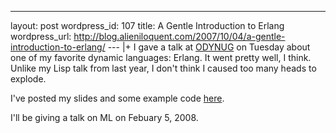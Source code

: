 --- 
layout: post
wordpress_id: 107
title: A Gentle Introduction to Erlang
wordpress_url: http://blog.alieniloquent.com/2007/10/04/a-gentle-introduction-to-erlang/
--- |+
I gave a talk at [ODYNUG][1] on Tuesday about one of my favorite dynamic
languages: Erlang. It went pretty well, I think. Unlike my Lisp talk from last
year, I don't think I caused too many heads to explode.

I've posted my slides and some example code [here][2].

I'll be giving a talk on ML on Febuary 5, 2008.

   [1]: http://www.blainebuxton.com/odynug/

   [2]: http://www.alieniloquent.com/talks/erlang-101/


